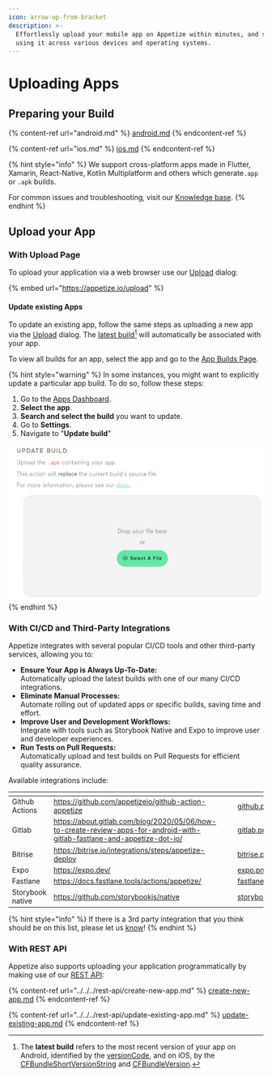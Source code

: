 ```yaml
---
icon: arrow-up-from-bracket
description: >-
  Effortlessly upload your mobile app on Appetize within minutes, and start
  using it across various devices and operating systems.
---
```


# Uploading Apps

## Preparing your Build

{% content-ref url="android.md" %}
[android.md](android.md)
{% endcontent-ref %}

{% content-ref url="ios.md" %}
[ios.md](ios.md)
{% endcontent-ref %}

{% hint style="info" %}
We support cross-platform apps made in Flutter, Xamarin, React-Native, Kotlin Multiplatform and others which generate`.app` or `.apk` builds.

For common issues and troubleshooting, visit our [Knowledge base](https://support.appetize.io/uploading-and-installing-apps).
{% endhint %}

## Upload your App

### With Upload Page

To upload your application via a web browser use our [Upload](https://appetize.io/upload) dialog:

{% embed url="https://appetize.io/upload" %}

#### Update existing Apps

To update an existing app, follow the same steps as uploading a new app via the [Upload](https://appetize.io/upload) dialog. The [latest build](#user-content-fn-1)[^1] will automatically be associated with your app.

To view all builds for an app, select the app and go to the [App Builds Page](../listing-apps.md#app-builds-page).

{% hint style="warning" %}
In some instances, you might want to explicitly update a particular app build. To do so, follow these steps:

1. Go to the [Apps Dashboard](https://appetize.io/apps).
2. **Select the app**.
3. **Search and select the build** you want to update.
4. Go to **Settings**.
5. Navigate to "**Update build**"

<img src="../../../.gitbook/assets/image (55).png" alt="Update Build under settings page" data-size="original">
{% endhint %}

### With CI/CD and Third-Party Integrations

Appetize integrates with several popular CI/CD tools and other third-party services, allowing you to:

* **Ensure Your App is Always Up-To-Date:**\
  Automatically upload the latest builds with one of our many CI/CD integrations.
* **Eliminate Manual Processes:**\
  Automate rolling out of updated apps or specific builds, saving time and effort.
* **Improve User and Development Workflows:**\
  Integrate with tools such as Storybook Native and Expo to improve user and developer experiences.
* **Run Tests on Pull Requests:**\
  Automatically upload and test builds on Pull Requests for efficient quality assurance.

Available integrations include:

<table data-view="cards"><thead><tr><th></th><th data-hidden data-card-target data-type="content-ref"></th><th data-hidden></th><th data-hidden></th><th data-hidden data-card-cover data-type="files"></th></tr></thead><tbody><tr><td>Github Actions</td><td><a href="https://github.com/appetizeio/github-action-appetize">https://github.com/appetizeio/github-action-appetize</a></td><td></td><td></td><td><a href="../../../.gitbook/assets/github.png">github.png</a></td></tr><tr><td>Gitlab</td><td><a href="https://about.gitlab.com/blog/2020/05/06/how-to-create-review-apps-for-android-with-gitlab-fastlane-and-appetize-dot-io/">https://about.gitlab.com/blog/2020/05/06/how-to-create-review-apps-for-android-with-gitlab-fastlane-and-appetize-dot-io/</a></td><td></td><td></td><td><a href="../../../.gitbook/assets/gitlab.png">gitlab.png</a></td></tr><tr><td>Bitrise</td><td><a href="https://bitrise.io/integrations/steps/appetize-deploy">https://bitrise.io/integrations/steps/appetize-deploy</a></td><td></td><td></td><td><a href="../../../.gitbook/assets/bitrise.png">bitrise.png</a></td></tr><tr><td>Expo</td><td><a href="https://expo.dev/">https://expo.dev/</a></td><td></td><td></td><td><a href="../../../.gitbook/assets/expo.png">expo.png</a></td></tr><tr><td>Fastlane</td><td><a href="https://docs.fastlane.tools/actions/appetize/">https://docs.fastlane.tools/actions/appetize/</a></td><td></td><td></td><td><a href="../../../.gitbook/assets/fastlane.png">fastlane.png</a></td></tr><tr><td>Storybook native</td><td><a href="https://github.com/storybookjs/native">https://github.com/storybookjs/native</a></td><td></td><td></td><td><a href="../../../.gitbook/assets/storybook.png">storybook.png</a></td></tr></tbody></table>

{% hint style="info" %}
If there is a 3rd party integration that you think should be on this list, please let us [know](mailto:support@appetize.io)!
{% endhint %}

### With REST API

Appetize also supports uploading your application programmatically by making use of our [REST API](../../../rest-api/):

{% content-ref url="../../../rest-api/create-new-app.md" %}
[create-new-app.md](../../../rest-api/create-new-app.md)
{% endcontent-ref %}

{% content-ref url="../../../rest-api/update-existing-app.md" %}
[update-existing-app.md](../../../rest-api/update-existing-app.md)
{% endcontent-ref %}

[^1]: The **latest build** refers to the most recent version of your app on Android, identified by the [versionCode](https://developer.android.com/studio/publish/versioning#versioningsettings), and on iOS, by the [CFBundleShortVersionString](https://developer.apple.com/documentation/bundleresources/information\_property\_list/cfbundleshortversionstring) and [CFBundleVersion](https://developer.apple.com/documentation/bundleresources/information\_property\_list/cfbundleversion).

